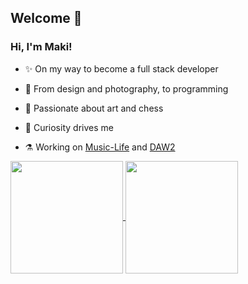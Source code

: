 ## Welcome 🌈

### Hi, I'm Maki!
- ✨ On my way to become a full stack developer

- 🌌 From design and photography, to programming

- 🧠 Passionate about art and chess

- 🚀 Curiosity drives me

- ⚗️ Working on [Music-Life](https://github.com/spariva/Music-Life) and [DAW2](https://github.com/spariva/DAW2)

<a href="https://github.com/spariva/Music-Life">
  <picture>
  <source
    srcset="https://github-readme-stats.vercel.app/api?username=spariva&hide=contribs&show_icons=true&theme=tokyonight&show=prs_merged_percentage&rank_icon=github&border_color=744cb0"
    media="(prefers-color-scheme: dark)"
  />
  <source
    srcset="https://github-readme-stats.vercel.app/api?username=spariva&hide=contribs&show_icons=true&theme=shadow_blue&show=prs_merged_percentage&rank_icon=github&border_color=b9edc3&bg_color=F6FEF8&title_color=00A39A&text_color=9C7FD7&icon_color=00A39A"
    media="(prefers-color-scheme: light), (prefers-color-scheme: no-preference)"
  />
    <img height=180 align="center" src="https://github-readme-stats.vercel.app/api?username=spariva&hide=contribs&show_icons=true&theme=calm&show=prs_merged_percentage&rank_icon=github&border_color=744cb0" />
  </picture>
</a>
<a href="https://github.com/spariva/DAW2">
  <picture>
    <source
      srcset="https://github-readme-stats.vercel.app/api/top-langs?username=spariva&hide_progress=true&langs_count=8&card_width=320&theme=tokyonight&border_color=744cb0"
      media="(prefers-color-scheme: dark)"
    />
    <source
      srcset="https://github-readme-stats.vercel.app/api/top-langs?username=spariva&hide_progress=true&langs_count=8&card_width=320&theme=shadow_blue&border_color=b9edc3&bg_color=F6FEF8&title_color=00A39A&text_color=9C7FD7&icon_color=00A39A"
      media="(prefers-color-scheme: light), (prefers-color-scheme: no-preference)"
    />
    <img height=180 align="center" src="https://github-readme-stats.vercel.app/api/top-langs?username=spariva&hide_progress=true&langs_count=8&card_width=320&theme=calm&border_color=744cb0" />
  </picture>
</a>
